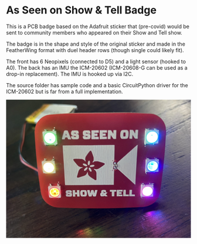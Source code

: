 # As Seen on Show & Tell Badge

This is a PCB badge based on the Adafruit sticker that (pre-covid) would be sent to community members who appeared on their Show and Tell show.

The badge is in the shape and style of the original sticker and made in the FeatherWing format with duel header rows (though single could likely fit).

The front has 6 Neopixels (connected to D5) and a light sensor (hooked to A0). The back has an IMU the ICM-20602 (ICM-20608-G can be used as a drop-in replacement). The IMU is hooked up via I2C.

The source folder has sample code and a basic CircuitPython driver for the ICM-20602 but is far from a full implementation.

![FrontPCB](/front.jpg)
